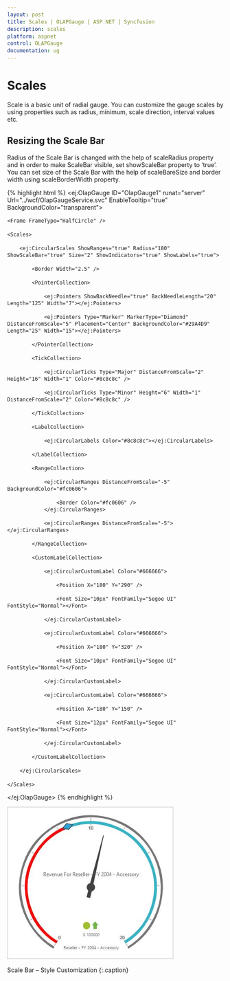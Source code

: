 ```yaml
---
layout: post
title: Scales | OLAPGauge | ASP.NET | Syncfusion
description: scales
platform: aspnet
control: OLAPGauge
documentation: ug
---
```


# Scales

Scale is a basic unit of radial gauge. You can customize the gauge scales by using properties such as radius, minimum, scale direction, interval values etc. 

## Resizing the Scale Bar

Radius of the Scale Bar is changed with the help of scaleRadius property and in order to make ScaleBar visible, set showScaleBar property to ‘true’. You can set size of the Scale Bar with the help of scaleBareSize and border width using scaleBorderWidth property. 

{% highlight html %}
<ej:OlapGauge ID="OlapGauge1" runat="server" Url="../wcf/OlapGaugeService.svc" EnableTooltip="true" BackgroundColor="transparent">

    <Frame FrameType="HalfCircle" />

    <Scales>

        <ej:CircularScales ShowRanges="true" Radius="180" ShowScaleBar="true" Size="2" ShowIndicators="true" ShowLabels="true">

            <Border Width="2.5" />

            <PointerCollection>

                <ej:Pointers ShowBackNeedle="true" BackNeedleLength="20" Length="125" Width="7"></ej:Pointers>

                <ej:Pointers Type="Marker" MarkerType="Diamond" DistanceFromScale="5" Placement="Center" BackgroundColor="#29A4D9" Length="25" Width="15"></ej:Pointers>

            </PointerCollection>

            <TickCollection>

                <ej:CircularTicks Type="Major" DistanceFromScale="2" Height="16" Width="1" Color="#8c8c8c" />

                <ej:CircularTicks Type="Minor" Height="6" Width="1" DistanceFromScale="2" Color="#8c8c8c" />

            </TickCollection>

            <LabelCollection>

                <ej:CircularLabels Color="#8c8c8c"></ej:CircularLabels>

            </LabelCollection>

            <RangeCollection>

                <ej:CircularRanges DistanceFromScale="-5" BackgroundColor="#fc0606">

                    <Border Color="#fc0606" />
                </ej:CircularRanges>

                <ej:CircularRanges DistanceFromScale="-5"></ej:CircularRanges>

            </RangeCollection>

            <CustomLabelCollection>

                <ej:CircularCustomLabel Color="#666666">

                    <Position X="180" Y="290" />

                    <Font Size="10px" FontFamily="Segoe UI" FontStyle="Normal"></Font>

                </ej:CircularCustomLabel>

                <ej:CircularCustomLabel Color="#666666">

                    <Position X="180" Y="320" />

                    <Font Size="10px" FontFamily="Segoe UI" FontStyle="Normal"></Font>

                </ej:CircularCustomLabel>

                <ej:CircularCustomLabel Color="#666666">

                    <Position X="180" Y="150" />

                    <Font Size="12px" FontFamily="Segoe UI" FontStyle="Normal"></Font>

                </ej:CircularCustomLabel>

            </CustomLabelCollection>

        </ej:CircularScales>

    </Scales>

</ej:OlapGauge>
{% endhighlight  %}

![](Scales_images/Scales_img1.png) 

Scale Bar – Style Customization
{:.caption}
